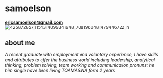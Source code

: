 # samoelson
**ericsamoelson@gmail.com**
 <URL of your GitHub repository>
 ![425872857_1154314099341948_7081960481479446722_n](https://github.com/user-attachments/assets/c879d2fb-878d-4fb3-a3bc-20301eb88c2f)
 ## about me 
 *A recent graduate with employment and voluntary experience, I have skills and attributes to offer the business world including leadership, analytical thinking, problem solving, team working and communication*
 *pronuns: he him*
 *single*
 *have been living TOAMASINA form 2 years*
 

